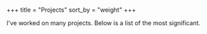 +++
title = "Projects"
sort_by = "weight"
+++

I've worked on many projects. Below is a list of the most significant.
